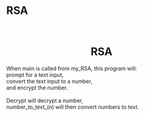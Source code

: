 # RSA
<head>
 <META name="user-name-is-taken" content="RSA encryption.">
</head><br>
<body>

<center><h1>RSA</h1></center>
<p1>
  When main is called from my_RSA, this program will:<br>
  prompt for a text input,<br>
  convert the text input to a number,<br>
  and encrypt the number.<br>
<br>
  Decrypt will decrypt a number,<br>
  number_to_text_(n) will then convert numbers to text.<br>
</p1>

